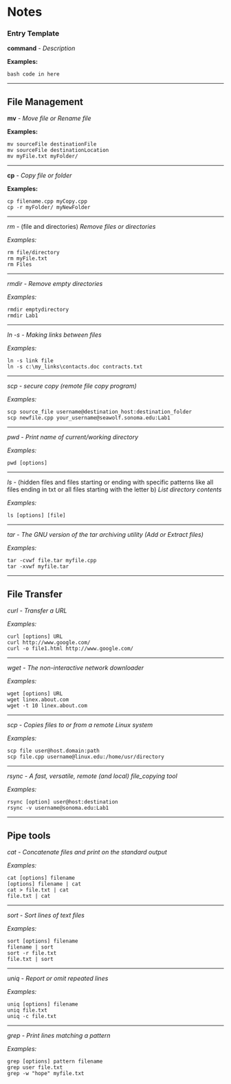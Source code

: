 # Notes

### Entry Template


__command__ - _Description_

__Examples:__

```
bash code in here
```
---

## File Management

__mv__ - _Move file or Rename file_

__Examples:__

```
mv sourceFile destinationFile
mv sourceFile destinationLocation
mv myFile.txt myFolder/
```
---

__cp__ - _Copy file or folder_

__Examples:__

```
cp filename.cpp myCopy.cpp
cp -r myFolder/ myNewFolder
```
---

_rm_ - (file and directories) _Remove files or directories_

_Examples:_

```
rm file/directory
rm myFile.txt
rm Files
```
---

_rmdir_ - _Remove empty directories_

_Examples:_

```
rmdir emptydirectory
rmdir Lab1
```
---

_ln -s_ - _Making links between files_

_Examples:_

```
ln -s link file
ln -s c:\my_links\contacts.doc contracts.txt
```
---

_scp_ - _secure copy (remote file copy program)_

_Examples:_

```
scp source_file username@destination_host:destination_folder
scp newfile.cpp your_username@seawolf.sonoma.edu:Lab1
```
---

_pwd_ - _Print name of current/working directory_

_Examples:_

```
pwd [options]
```
---

_ls_ - (hidden files and files starting or ending with specific patterns like all files ending in txt or all files starting with the letter b) _List directory contents_

_Examples:_

```
ls [options] [file]
```
---


_tar_ - _The GNU version of the tar archiving utility (Add or Extract files)_

_Examples:_

```
tar -cvwf file.tar myfile.cpp
tar -xvwf myfile.tar
```
---

## File Transfer

_curl_ - _Transfer a URL_

_Examples:_

```
curl [options] URL
curl http://www.google.com/
curl -o file1.html http://www.google.com/

```
---

_wget_ - _The non-interactive network downloader_

_Examples:_

```
wget [options] URL
wget linex.about.com 
wget -t 10 linex.about.com
```
---

_scp_ - _Copies files to or from a remote Linux system_

_Examples:_

```
scp file user@host.domain:path
scp file.cpp username@linux.edu:/home/usr/directory
```
---

_rsync_ - _A fast, versatile, remote (and local) file_copying tool_

_Examples:_

```
rsync [option] user@host:destination
rsync -v username@sonoma.edu:Lab1
```
---

## Pipe tools

_cat_ - _Concatenate files and print on the standard output_

_Examples:_

```
cat [options] filename
[options] filename | cat
cat > file.txt | cat
file.txt | cat
```
---

_sort_ - _Sort lines of text files_

_Examples:_

```
sort [options] filename
filename | sort
sort -r file.txt
file.txt | sort
```
---

_uniq_ - _Report or omit repeated lines_

_Examples:_

```
uniq [options] filename
uniq file.txt
uniq -c file.txt
```
---

_grep_ - _Print lines matching a pattern_

_Examples:_

```
grep [options] pattern filename
grep user file.txt
grep -w "hope" myfile.txt
```
